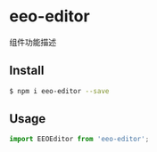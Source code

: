 # eeo-editor

组件功能描述

## Install

```bash
$ npm i eeo-editor --save
```

## Usage

```jsx
import EEOEditor from 'eeo-editor';
```

